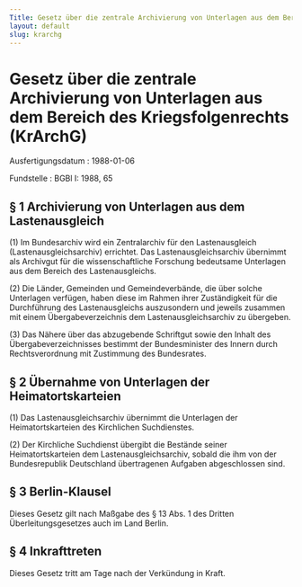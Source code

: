 ```yaml
---
Title: Gesetz über die zentrale Archivierung von Unterlagen aus dem Bereich des Kriegsfolgenrechts
layout: default
slug: krarchg
---
```


# Gesetz über die zentrale Archivierung von Unterlagen aus dem Bereich des Kriegsfolgenrechts (KrArchG)

Ausfertigungsdatum
:   1988-01-06

Fundstelle
:   BGBl I: 1988, 65



## § 1 Archivierung von Unterlagen aus dem Lastenausgleich

(1) Im Bundesarchiv wird ein Zentralarchiv für den Lastenausgleich
(Lastenausgleichsarchiv) errichtet. Das Lastenausgleichsarchiv
übernimmt als Archivgut für die wissenschaftliche Forschung bedeutsame
Unterlagen aus dem Bereich des Lastenausgleichs.

(2) Die Länder, Gemeinden und Gemeindeverbände, die über solche
Unterlagen verfügen, haben diese im Rahmen ihrer Zuständigkeit für die
Durchführung des Lastenausgleichs auszusondern und jeweils zusammen
mit einem Übergabeverzeichnis dem Lastenausgleichsarchiv zu übergeben.

(3) Das Nähere über das abzugebende Schriftgut sowie den Inhalt des
Übergabeverzeichnisses bestimmt der Bundesminister des Innern durch
Rechtsverordnung mit Zustimmung des Bundesrates.


## § 2 Übernahme von Unterlagen der Heimatortskarteien

(1) Das Lastenausgleichsarchiv übernimmt die Unterlagen der
Heimatortskarteien des Kirchlichen Suchdienstes.

(2) Der Kirchliche Suchdienst übergibt die Bestände seiner
Heimatortskarteien dem Lastenausgleichsarchiv, sobald die ihm von der
Bundesrepublik Deutschland übertragenen Aufgaben abgeschlossen sind.


## § 3 Berlin-Klausel

Dieses Gesetz gilt nach Maßgabe des § 13 Abs. 1 des Dritten
Überleitungsgesetzes auch im Land Berlin.


## § 4 Inkrafttreten

Dieses Gesetz tritt am Tage nach der Verkündung in Kraft.

